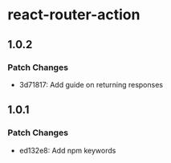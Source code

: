# react-router-action

## 1.0.2

### Patch Changes

- 3d71817: Add guide on returning responses

## 1.0.1

### Patch Changes

- ed132e8: Add npm keywords
